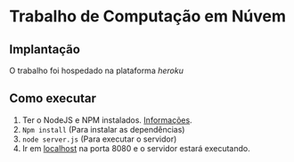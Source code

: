 Trabalho de Computação em Núvem
================

Implantação
-----------

O trabalho foi hospedado na plataforma *heroku*

Como executar
-------------

1. Ter o NodeJS e NPM instalados. [Informações](https://nodejs.org/en/).
2. ``Npm install`` (Para instalar as dependências)
3.  ``node server.js`` (Para executar o servidor)
4. Ir em [localhost](http://localhost:8080) na porta 8080 e o servidor estará executando.
